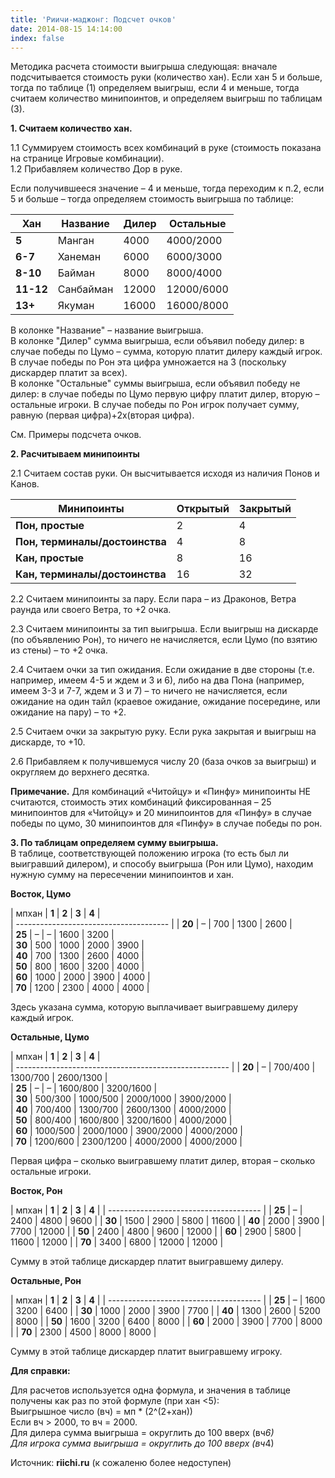 ```yaml
---
title: 'Риичи-маджонг: Подсчет очков'
date: 2014-08-15 14:14:00
index: false
---
```



Методика расчета стоимости выигрыша следующая: вначале подсчитывается стоимость руки (количество хан). Если хан 5 и больше, тогда по таблице (1) определяем выигрыш, если 4 и меньше, тогда считаем количество минипоинтов, и определяем выигрыш по таблицам (3).

**1\. Считаем количество хан.**

1.1 Суммируем стоимость всех комбинаций в руке (стоимость показана на странице Игровые комбинации).  
1.2 Прибавляем количество Дор в руке.

Если получившееся значение – 4 и меньше, тогда переходим к п.2, если 5 и больше – тогда определяем стоимость выигрыша по таблице:

<!--more-->
| **Хан**   | **Название** | **Дилер** | **Остальные** |
|-----------|--------------|-----------|---------------|
| **5**     | Манган       | 4000      | 4000/2000     |
| **6-7**   | Ханеман      | 6000      | 6000/3000     |
| **8-10**  | Байман       | 8000      | 8000/4000     |
| **11-12** | Санбайман    | 12000     | 12000/6000    |
| **13+**   | Якуман       | 16000     | 16000/8000    |

 
В колонке "Название" – название выигрыша.  
В колонке "Дилер" сумма выигрыша, если объявил победу дилер: в случае победы по Цумо – сумма, которую платит дилеру каждый игрок. В случае победы по Рон эта цифра умножается на 3 (поскольку дискардер платит за всех).  
В колонке "Остальные" суммы выигрыша, если объявил победу не дилер: в случае победы по Цумо первую цифру платит дилер, вторую – остальные игроки. В случае победы по Рон игрок получает сумму, равную (первая цифра)+2х(вторая цифра).

См. Примеры подсчета очков.

**2\. Расчитываем минипоинты**

2.1 Считаем состав руки. Он высчитывается исходя из наличия Понов и Канов.

| Минипоинты                     | **Открытый** | **Закрытый** |
|--------------------------------|--------------|--------------|
| **Пон, простые**               | 2            | 4            |
| **Пон, терминалы/достоинства** | 4            | 8            |
| **Кан, простые**               | 8            | 16           |
| **Кан, терминалы/достоинства** | 16           | 32           |
  
2.2 Считаем минипоинты за пару. Если пара – из Драконов, Ветра раунда или своего Ветра, то +2 очка.

2.3 Считаем минипоинты за тип выигрыша. Если выигрыш на дискарде (по объявлению Рон), то ничего не начисляется, если Цумо (по взятию из стены) – то +2 очка.

2.4 Считаем очки за тип ожидания. Если ожидание в две стороны (т.е. например, имеем 4-5 и ждем и 3 и 6), либо на два Пона (например, имеем 3-3 и 7-7, ждем и 3 и 7) – то ничего не начисляется, если ожидание на один тайл (краевое ожидание, ожидание посередине, или ожидание на пару) – то +2.

2.5 Считаем очки за закрытую руку. Если рука закрытая и выигрыш на дискарде, то +10.

2.6 Прибавляем к получившемуся числу 20 (база очков за выигрыш) и округляем до верхнего десятка.

**Примечание.** Для комбинаций «Читойцу» и «Пинфу» минипоинты НЕ считаются, стоимость этих комбинаций фиксированная – 25 минипоинтов для «Читойцу» и 20 минипоинтов для «Пинфу» в случае победы по цумо, 30 минипоинтов для «Пинфу» в случае победы по рон.

**3\. По таблицам определяем сумму выигрыша.**  
В таблице, соответствующей положению игрока (то есть был ли выигравший дилером), и способу выигрыша (Рон или Цумо), находим нужную сумму на пересечении минипоинтов и хан.

**Восток, Цумо**

| мпхан  | **1** | **2** | **3** | **4** |  
| -------------------------------------- |
| **20** |    –  |   700 |  1300 |  2600 |  
| **25** |    –  |     – |  1600 |  3200 |  
| **30** |  500  |  1000 |  2000 |  3900 |  
| **40** |  700  |  1300 |  2600 |  4000 |  
| **50** |  800  |  1600 |  3200 |  4000 |  
| **60** | 1000  |  2000 |  3900 |  4000 |  
| **70** | 1200  |  2300 |  4000 |  4000 |  

Здесь указана сумма, которую выплачивает выигравшему дилеру каждый игрок.

**Остальные, Цумо**

| мпхан  |  **1**   | **2**     | **3**     | **4**     |  
| ----------------------------------------------------- |
| **20** |        – |   700/400 |  1300/700 | 2600/1300 |  
| **25** |        – |         – |  1600/800 | 3200/1600 |  
| **30** |  500/300 |  1000/500 | 2000/1000 | 3900/2000 |  
| **40** |  700/400 |  1300/700 | 2600/1300 | 4000/2000 |  
| **50** |  800/400 |  1600/800 | 3200/1600 | 4000/2000 |  
| **60** | 1000/500 | 2000/1000 | 3900/2000 | 4000/2000 |  
| **70** | 1200/600 | 2300/1200 | 4000/2000 | 4000/2000 |  

Первая цифра – сколько выигравшему платит дилер, вторая – сколько остальные игроки.

**Восток, Рон**

| мпхан  | **1** | **2** | **3** | **4** |
| -------------------------------------- |
| **25** |     – |  2400 |  4800 |  9600 |
| **30** |  1500 |  2900 |  5800 | 11600 |
| **40** |  2000 |  3900 |  7700 | 12000 |
| **50** |  2400 |  4800 |  9600 | 12000 |
| **60** |  2900 |  5800 | 11600 | 12000 |
| **70** |  3400 |  6800 | 12000 | 12000 |

Сумму в этой таблице дискардер платит выигравшему дилеру.

**Остальные, Рон**

| мпхан  | **1** | **2** | **3** | **4** |
| -------------------------------------- |
| **25** |     – |  1600 |  3200 |  6400 |
| **30** |  1000 |  2000 |  3900 |  7700 |
| **40** |  1300 |  2600 |  5200 |  8000 |
| **50** |  1600 |  3200 |  6400 |  8000 |
| **60** |  2000 |  3900 |  7700 |  8000 |
| **70** |  2300 |  4500 |  8000 |  8000 |

Сумму в этой таблице дискардер платит выигравшему игроку.

**Для справки:**

Для расчетов используется одна формула, и значения в таблице получены как раз по этой формуле (при хан &lt;5):  
Выигрышное число (вч) = мп * (2^(2+хан))  
Если вч &gt; 2000, то вч = 2000.  
Для дилера сумма выигрыша = округлить до 100 вверх (вч*6)  
Для игрока сумма выигрыша = округлить до 100 вверх (вч*4)

 

 

Источник: **riichi.ru** (к сожаленю более недоступен)
